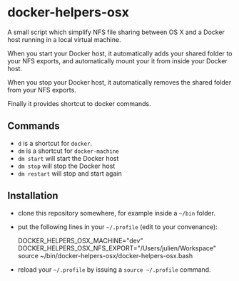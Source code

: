 # docker-helpers-osx

A small script which simplify NFS file sharing between OS X and a Docker host running in a local virtual machine.

When you start your Docker host, it automatically adds your shared folder to your NFS exports, and automatically mount your it from inside your Docker host.

When you stop your Docker host, it automatically removes the shared folder from your NFS exports.

Finally it provides shortcut to docker commands.

## Commands

* `d` is a shortcut for `docker`.
* `dm` is a shortcut for `docker-machine`
* `dm start` will start the Docker host
* `dm stop` will stop the Docker host
* `dm restart` will stop and start again

## Installation

* clone this repository somewhere, for example inside a `~/bin` folder.
* put the following lines in your `~/.profile` (edit to your convenance):

    DOCKER_HELPERS_OSX_MACHINE="dev"
    DOCKER_HELPERS_OSX_NFS_EXPORT="/Users/julien/Workspace"
    source ~/bin/docker-helpers-osx/docker-helpers-osx.bash

* reload your `~/.profile` by issuing a `source ~/.profile` command.
